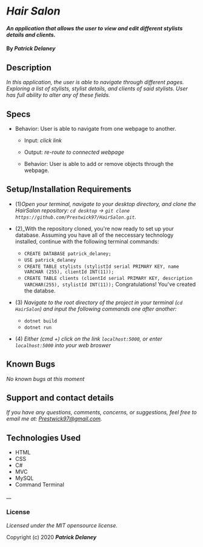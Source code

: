 # _Hair Salon_

#### _An application that allows the user to view and edit different stylists details and clients._

#### By _**Patrick Delaney**_

## Description

_In this application, the user is able to navigate through different pages. Exploring a list of stylists, stylist details, and clients of said stylists. User has full ability to alter any of these fields._

## Specs

* Behavior: User is able to navigate from one webpage to another.
	* Input: *click link*
	* Output: *re-route to connected webpage*

	* Behavior: User is able to add or remove objects through the webpage.

## Setup/Installation Requirements

* (1)_Open your terminal, navigate to your desktop directory, and clone the HairSalon repository: `cd desktop` -> `git clone https://github.com/Prestwick97/HairSalon.git`._
* (2)_With the repository cloned, you're now ready to set up your database. Assuming you have all of the neccessary technology installed, continue with the following terminal commands:
	* `CREATE DATABASE patrick_delaney;`
	* `USE patrick_delaney`
	* `CREATE TABLE stylists (stylistId serial PRIMARY KEY, name VARCHAR (255), clientId INT(11));`
	* `CREATE TABLE clients (clientId serial PRIMARY KEY, description VARCHAR(255), stylistId INT(11));`
Congratulations! You've created the databse.

* (3) _Navigate to the root directory of the project in your terminal (`cd HairSalon`) and input the following commands one after another:_
	* `dotnet build` 
	* `dotnet run`

* (4) _Either (cmd +) click on the link `localhost:5000`, or enter `localhost:5000` into your web broswer_

## Known Bugs

_No known bugs at this moment_

## Support and contact details

_If you have any questions, comments, concerns, or suggestions, feel free to email me at: Prestwick97@gmail.com._

## Technologies Used

* HTML
* CSS
* C#
* MVC
* MySQL
* Command Terminal

__

### License

*Licensed under the MIT opensource license.*

Copyright (c) 2020 **_Patrick Delaney_**
